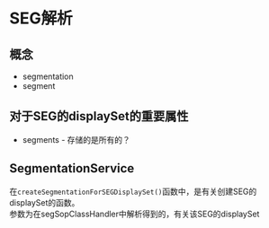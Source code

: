 # SEG解析

## 概念

* segmentation
* segment

## 对于SEG的displaySet的重要属性

* segments - 存储的是所有的？

## SegmentationService

在`createSegmentationForSEGDisplaySet()`函数中，是有关创建SEG的displaySet的函数。  
参数为在segSopClassHandler中解析得到的，有关该SEG的displaySet